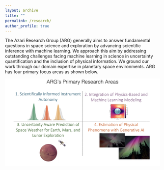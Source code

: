 ```yaml
---
layout: archive
title: ""
permalink: /research/
author_profile: true
---
```


The Azari Research Group (ARG) generally aims to answer fundamental questions in space science and exploration by advancing scientific inference with machine learning. 
We approach this aim by addressing outstanding challenges facing machine learning in science in uncertainty quantification and the inclusion of physical information. 
We ground our work through our domain expertise in planetary space environments. ARG has four primary focus areas as shown below.  

<img src="/images/ResearchAreas.pdf" alt="Drawing" /> 
